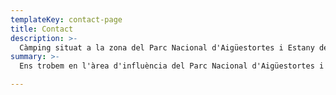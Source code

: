 ```yaml
---
templateKey: contact-page
title: Contact
description: >-
  Càmping situat a la zona del Parc Nacional d'Aigüestortes i Estany de Sant Maurici, l'enclavament ideal per relaxar-se i gaudir de privilegiats paisatges. Oferim àmplies parcel·les amb gespa i ombra, aixícom còmodes i espaiosos bungalows
summary: >-
  Ens trobem en l'àrea d'influència del Parc Nacional d'Aigüestortes i Estany de Sant Maurici, (Pirineus Catalans), al marge esquerre del riu Escrita a 1,8 km abans d'arribar al poble d'Espot, un dels més emblemàtics paratges de les Valls d'Àneu dins de la comarca del Pallars Sobirà a la província de Lleida.

---
```

